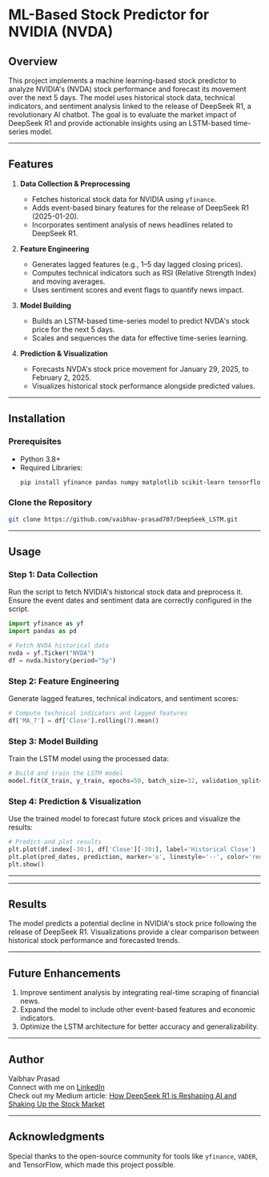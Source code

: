 # ML-Based Stock Predictor for NVIDIA (NVDA)

## Overview
This project implements a machine learning-based stock predictor to analyze NVIDIA's (NVDA) stock performance and forecast its movement over the next 5 days. The model uses historical stock data, technical indicators, and sentiment analysis linked to the release of DeepSeek R1, a revolutionary AI chatbot. The goal is to evaluate the market impact of DeepSeek R1 and provide actionable insights using an LSTM-based time-series model.

---

## Features
1. **Data Collection & Preprocessing**
   - Fetches historical stock data for NVIDIA using `yfinance`.
   - Adds event-based binary features for the release of DeepSeek R1 (2025-01-20).
   - Incorporates sentiment analysis of news headlines related to DeepSeek R1.

2. **Feature Engineering**
   - Generates lagged features (e.g., 1–5 day lagged closing prices).
   - Computes technical indicators such as RSI (Relative Strength Index) and moving averages.
   - Uses sentiment scores and event flags to quantify news impact.

3. **Model Building**
   - Builds an LSTM-based time-series model to predict NVDA's stock price for the next 5 days.
   - Scales and sequences the data for effective time-series learning.

4. **Prediction & Visualization**
   - Forecasts NVDA's stock price movement for January 29, 2025, to February 2, 2025.
   - Visualizes historical stock performance alongside predicted values.

---

## Installation
### Prerequisites
- Python 3.8+
- Required Libraries:
  ```bash
  pip install yfinance pandas numpy matplotlib scikit-learn tensorflow
  ```

### Clone the Repository
```bash
git clone https://github.com/vaibhav-prasad707/DeepSeek_LSTM.git
```

---

## Usage
### Step 1: Data Collection
Run the script to fetch NVIDIA's historical stock data and preprocess it. Ensure the event dates and sentiment data are correctly configured in the script.
```python
import yfinance as yf
import pandas as pd

# Fetch NVDA historical data
nvda = yf.Ticker("NVDA")
df = nvda.history(period="5y")
```

### Step 2: Feature Engineering
Generate lagged features, technical indicators, and sentiment scores:
```python
# Compute technical indicators and lagged features
df['MA_7'] = df['Close'].rolling(7).mean()
```

### Step 3: Model Building
Train the LSTM model using the processed data:
```python
# Build and train the LSTM model
model.fit(X_train, y_train, epochs=50, batch_size=32, validation_split=0.1)
```

### Step 4: Prediction & Visualization
Use the trained model to forecast future stock prices and visualize the results:
```python
# Predict and plot results
plt.plot(df.index[-30:], df['Close'][-30:], label='Historical Close')
plt.plot(pred_dates, prediction, marker='o', linestyle='--', color='red', label='Predicted')
plt.show()
```

---


---

## Results
The model predicts a potential decline in NVIDIA's stock price following the release of DeepSeek R1. Visualizations provide a clear comparison between historical stock performance and forecasted trends.

---

## Future Enhancements
1. Improve sentiment analysis by integrating real-time scraping of financial news.
2. Expand the model to include other event-based features and economic indicators.
3. Optimize the LSTM architecture for better accuracy and generalizability.

---


## Author
Vaibhav Prasad  
Connect with me on [LinkedIn](www.linkedin.com/in/vaibhav-prasad-462b811aa)  
Check out my Medium article: [How DeepSeek R1 is Reshaping AI and Shaking Up the Stock Market](https://medium.com/@vaibhavprasad_52032/how-deepseek-r1-is-reshaping-ai-and-shaking-up-the-stock-market-88cf90a0baec)

---

## Acknowledgments
Special thanks to the open-source community for tools like `yfinance`, `VADER`, and TensorFlow, which made this project possible.
